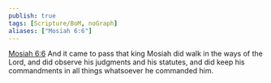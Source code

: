 ```yaml
---
publish: true
tags: [Scripture/BoM, noGraph]
aliases: ["Mosiah 6:6"]
---
```

[Mosiah 6:6](https://churchofjesuschrist.org/study/scriptures/bofm/mosiah/6?lang=eng&id=p6#p6) And it came to pass that king Mosiah did walk in the ways of the Lord, and did observe his judgments and his statutes, and did keep his commandments in all things whatsoever he commanded him.
